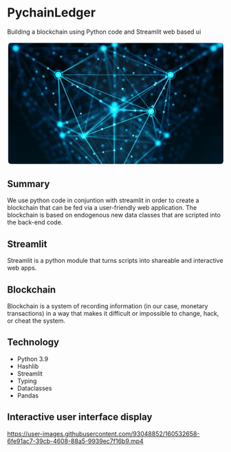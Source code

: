 # PychainLedger
Building a blockchain using Python code and Streamlit web based ui

![blockchain](https://github.com/jtraboulsi/PychainLedger/blob/main/Images/blockchain_image.JPG)

## Summary
We use python code in conjuntion with streamlit in order to create a blockchain that can be fed via a user-friendly web application. The blockchain is based on endogenous new data classes that are scripted into the back-end code.

## Streamlit
Streamlit is a python module that turns scripts into shareable and interactive web apps.

## Blockchain
Blockchain is a system of recording information (in our case, monetary transactions) in a way that makes it difficult or impossible to change, hack, or cheat the system.

## Technology
- Python 3.9     
- Hashlib
- Streamlit     
- Typing
- Dataclasses   
- Pandas

## Interactive user interface display

https://user-images.githubusercontent.com/93048852/160532658-6fe91ac7-39cb-4608-88a5-9939ec7f16b9.mp4








